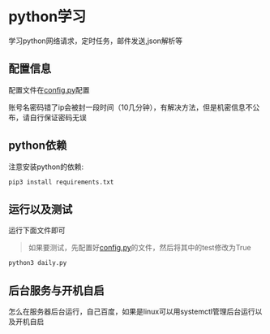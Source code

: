 <!--
 * @Description: 
 * @Version: 1.0
 * @Date: 2020-05-02 22:17:02
 * @LastEditTime: 2020-05-03 15:11:36
 -->

# python学习

学习python网络请求，定时任务，邮件发送,json解析等

## 配置信息

配置文件在[config.py](config.py)配置

账号名密码错了ip会被封一段时间（10几分钟），有解决方法，但是机密信息不公布，请自行保证密码无误


## python依赖

注意安装python的依赖:

```bash
pip3 install requirements.txt
```

## 运行以及测试

运行下面文件即可
> 如果要测试，先配置好[config.py](config.py)的文件，然后将其中的test修改为True

```bash
python3 daily.py
```

## 后台服务与开机自启

怎么在服务器后台运行，自己百度，如果是linux可以用systemctl管理后台运行以及开机自启
